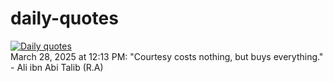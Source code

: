 # daily-quotes
[![Daily quotes](https://github.com/ceepu8/daily-quotes/actions/workflows/daily-quote.yml/badge.svg)](https://github.com/ceepu8/daily-quotes/actions/workflows/daily-quote.yml)<br/>
March 28, 2025 at 12:13 PM: "Courtesy costs nothing, but buys everything." - Ali ibn Abi Talib (R.A)

